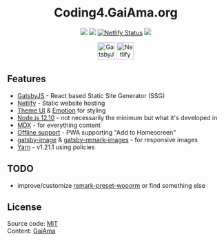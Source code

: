 <h1 align="center">Coding4.GaiAma.org</h1>

<p align="center">
  <a href="https://donate.gaiama.org/" title="Donate to help us protect more rainforest from being destroyed"><img src="https://img.shields.io/badge/$-support-green.svg"></a>
  <a href="http://makeapullrequest.com/" title="PRs Welcome"><img src="https://img.shields.io/badge/PRs-welcome-brightgreen.svg"></a>
  <a href="https://www.netlify.com" title="Frontend hosted on Netlify"><img src="https://api.netlify.com/api/v1/badges/2f70a68f-3b42-44ca-8dbe-189f030dbd64/deploy-status" alt="Netlify Status"/></a>
  <a href="https://nodejs.org" title="Node.js 12.10"><img src="https://img.shields.io/badge/node.js-12.10-%23026e00.svg"/></a>
</p>

<p align="center">
  <a title="Static Site Generator: GatsbyJS" href="https://www.gatsbyjs.org" target="_blank"><img src="https://www.gaiama.org/gatsby_logo.svg" width="40" alt="GatsbyJS Logo"></a> <a title="Hoster: Netlify" href="https://www.netlify.com" target="_blank"><img src="https://www.gaiama.org/netlify_logo.svg" width="40" alt="Netlify Logo"></a>
</p>

## Features

- [GatsbyJS](https://www.gatsbyjs.org/) - React based Static Site Generator (SSG)
- [Netlify](https://www.netlify.com/) - Static website hosting
- [Theme UI](https://theme-ui.com/) & [Emotion](https://emotion.sh/) for styling
- [Node.js 12.10](https://nodejs.org/en/) - not necessarily the minimum but what it's developed in
- [MDX](https://www.gatsbyjs.org/docs/mdx/) - for everything content
- [Offline support](https://github.com/gatsbyjs/gatsby/tree/master/packages/gatsby-plugin-offline#readme) - PWA supporting "Add to Homescreen"
- [gatsby-image](https://github.com/gatsbyjs/gatsby/tree/master/packages/gatsby-image#readme) & [gatsby-remark-images](https://github.com/gatsbyjs/gatsby/tree/master/packages/gatsby-remark-images#readme) - for responsive images
- [Yarn](https://yarnpkg.com) - v1.21.1 using policies

## TODO

- improve/customize [remark-preset-wooorm](https://github.com/wooorm/remark-preset-wooorm) or find something else

## License

Source code: [MIT](../../LICENSE)  
Content: [GaiAma](https://www.gaiama.org)
